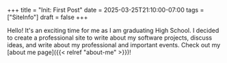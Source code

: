+++
title = "Init: First Post"
date = 2025-03-25T21:10:00-07:00
tags = ["SiteInfo"]
draft = false
+++

Hello! It's an exciting time for me as I am graduating High School. I decided to create a professional site to write about my software projects, discuss ideas, and write about my professional and important events. Check out my [about me page]({{< relref "about-me" >}})!
